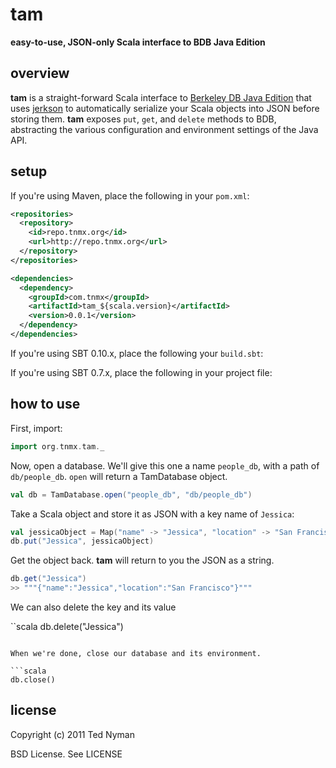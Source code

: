 tam
========

**easy-to-use, JSON-only Scala interface to BDB Java Edition**

overview
----------

**tam** is a straight-forward Scala interface to [Berkeley DB Java Edition](http://www.oracle.com/technetwork/database/berkeleydb/overview/index-093405.html)
that uses [jerkson](https://github.com/codahale/jerkson) to automatically serialize your Scala objects
into JSON before storing them. **tam** exposes `put`, `get`, and `delete` methods to BDB, abstracting
the various configuration and environment settings of the Java API.

setup
-----------

If you're using Maven, place the following in your `pom.xml`:

```xml
<repositories>
  <repository>
    <id>repo.tnmx.org</id>
    <url>http://repo.tnmx.org</url>
  </repository>
</repositories>

<dependencies>
  <dependency>
    <groupId>com.tnmx</groupId>
    <artifactId>tam_${scala.version}</artifactId>
    <version>0.0.1</version>
  </dependency>
</dependencies>
```

If you're using SBT 0.10.x, place the following your `build.sbt`:


If you're using SBT 0.7.x, place the following in your project file:



how to use
-------------

First, import:

```scala
import org.tnmx.tam._
```

Now, open a database. We'll give this one a name `people_db`, with a path of `db/people_db`. `open`
will return a TamDatabase object.

```scala
val db = TamDatabase.open("people_db", "db/people_db")
```

Take a Scala object and store it as JSON with a key name of `Jessica`:

```scala
val jessicaObject = Map("name" -> "Jessica", "location" -> "San Francisco")
db.put("Jessica", jessicaObject)
```

Get the object back. **tam** will return to you the JSON as a string.

```scala
db.get("Jessica")
>> """{"name":"Jessica","location":"San Francisco"}"""
```

We can also delete the key and its value

``scala
db.delete("Jessica")
```

When we're done, close our database and its environment.

```scala
db.close()
```

license
----------

Copyright (c) 2011 Ted Nyman

BSD License. See LICENSE
